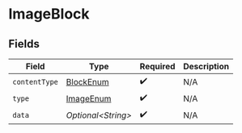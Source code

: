 # ImageBlock


## Fields

| Field                                             | Type                                              | Required                                          | Description                                       |
| ------------------------------------------------- | ------------------------------------------------- | ------------------------------------------------- | ------------------------------------------------- |
| `contentType`                                     | [BlockEnum](../../models/components/BlockEnum.md) | :heavy_check_mark:                                | N/A                                               |
| `type`                                            | [ImageEnum](../../models/components/ImageEnum.md) | :heavy_check_mark:                                | N/A                                               |
| `data`                                            | *Optional\<String>*                               | :heavy_check_mark:                                | N/A                                               |